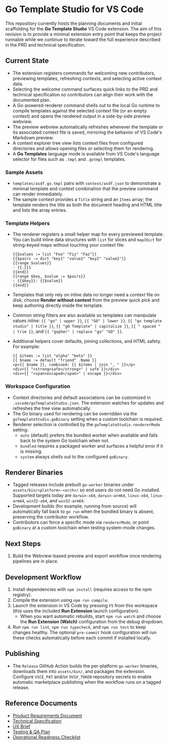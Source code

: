 # Go Template Studio for VS Code

This repository currently hosts the planning documents and initial scaffolding for the **Go Template Studio** VS Code extension. The aim of this revision is to provide a minimal extension entry point that keeps the project runnable while we continue to iterate toward the full experience described in the PRD and technical specification.

## Current State
- The extension registers commands for welcoming new contributors, previewing templates, refreshing contexts, and selecting active context data.
- Selecting the welcome command surfaces quick links to the PRD and technical specification so contributors can align their work with the documented plan.
- A Go-powered renderer command shells out to the local Go runtime to compile templates against the selected context file (or an empty context) and opens the rendered output in a side-by-side preview webview.
- The preview webview automatically refreshes whenever the template or its associated context file is saved, mirroring the behavior of VS Code's Markdown preview.
- A context explorer tree view lists context files from configured directories and allows opening files or selecting them for rendering.
- A **Go Templates** language mode is available from VS Code's language selector for files such as `.tmpl` and `.gotmpl` templates.

### Sample Assets
- `templates/asdf.go.tmpl` pairs with `context/asdf.json` to demonstrate a minimal template and context combination that the preview command can render immediately.
- The sample context provides a `Title` string and an `Items` array; the template renders the title as both the document heading and HTML title and lists the array entries.

### Template Helpers
- The renderer registers a small helper map for every previewed template. You can build inline data structures with `list` for slices and `map`/`dict` for string-keyed maps without touching your context file:

  ```gotemplate
  {{$values := list "Foo" "Fiz" "Faz"}}
  {{$pairs := dict "key1" "value1" "key2" "value2"}}
  {{range $values}}
  - {{.}}1
  {{end}}
  {{range $key, $value := $pairs}}
  - {{$key}}: {{$value}}
  {{end}}
  ```
- Templates that only rely on inline data no longer need a context file on disk; choose **Render without context** from the preview quick pick and keep authoring directly inside the template.
- Common string filters are also available so templates can manipulate values inline: `{{ "go" | upper }}`, `{{ "GO" | lower }}`, `{{ "go template studio" | title }}`, `{{ "gO Template" | capitalize }}`, `{{ " spaced " | trim }}`, and `{{ "gopher" | replace "go" "GO" }}`.
- Additional helpers cover defaults, joining collections, and HTML safety. For example:

  ```gotemplate
  {{ $items := list "alpha" "beta" }}
  {{ $name := default "friend" .Name }}
  <p>{{ $name }}, combined: {{ $items | join ", " }}</p>
  <div>{{ "<strong>safe</strong>" | safe }}</div>
  <div>{{ "<span>escaped</span>" | escape }}</div>
  ```

### Workspace Configuration
- Context directories and default associations can be customized in `.vscode/goTemplateStudio.json`. The extension watches for updates and refreshes the tree view automatically.
- The Go binary used for rendering can be overridden via the `goTemplateStudio.goBinary` setting when a custom toolchain is required.
- Renderer selection is controlled by the `goTemplateStudio.rendererMode` setting:
  - `auto` (default) prefers the bundled worker when available and falls back to the system Go toolchain when not.
  - `bundled` requires a packaged worker and surfaces a helpful error if it is missing.
  - `system` always shells out to the configured `goBinary`.

## Renderer Binaries
- Tagged releases include prebuilt `go-worker` binaries under `assets/bin/<platform>-<arch>/` so end users do not need Go installed. Supported targets today are `darwin-x64`, `darwin-arm64`, `linux-x64`, `linux-arm64`, `win32-x64`, and `win32-arm64`.
- Development builds (for example, running from source) will automatically fall back to `go run` when the bundled binary is absent, preserving the contributor workflow.
- Contributors can force a specific mode via `rendererMode`, or point `goBinary` at a custom toolchain when testing system-mode changes.

## Next Steps
1. Build the Webview-based preview and export workflow once rendering pipelines are in place.

## Development Workflow
1. Install dependencies with `npm install` (requires access to the npm registry).
2. Compile the extension using `npm run compile`.
3. Launch the extension in VS Code by pressing `F5` from this workspace (this uses the included **Run Extension** launch configuration).
   - When you want automatic rebuilds, start `npm run watch` and choose the **Run Extension (Watch)** configuration from the debug dropdown.
4. Run `npm run lint`, `npm run typecheck`, and `npm run test` to keep changes healthy. The optional `pre-commit` hook configuration will run these checks automatically before each commit if installed locally.

## Publishing
- The `Release` GitHub Action builds the per-platform `go-worker` binaries, downloads them into `assets/bin/`, and packages the extension. Configure `VSCE_PAT` and/or `OVSX_TOKEN` repository secrets to enable automatic marketplace publishing when the workflow runs on a tagged release.

## Reference Documents
- [Product Requirements Document](PRD.md)
- [Technical Specification](technical_spec.md)
- [UX Brief](ux_brief.md)
- [Testing & QA Plan](testing_plan.md)
- [Operational Readiness Checklist](operational_readiness.md)
